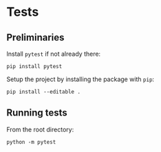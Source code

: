 # Tests


## Preliminaries

Install `pytest` if not already there:
```shell
pip install pytest
```

Setup the project by installing the package with `pip`:
```shell
pip install --editable .
```

## Running tests

From the root directory:

```shell
python -m pytest
```
